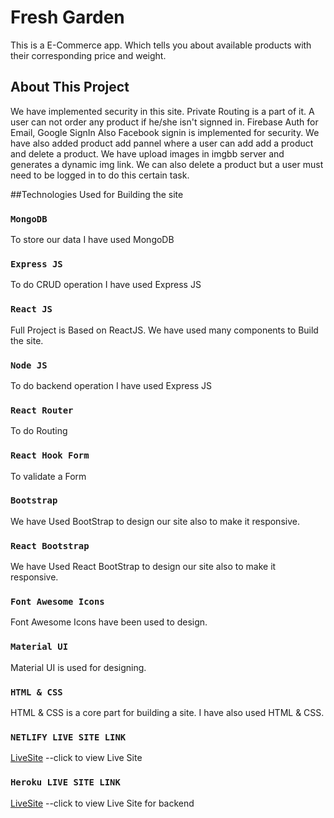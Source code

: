 # Fresh Garden
This is a E-Commerce app. Which tells you about available products with their corresponding price and weight.

<!-- This project was bootstrapped with [Create React App](https://github.com/facebook/create-react-app). -->

## About This Project

We have implemented security in this site. Private Routing is a part of it. A user can not order any product if he/she isn't signned in. Firebase Auth for Email, Google SignIn Also Facebook signin is implemented for security. We have also added product add pannel where a user can add add a product and delete a product. We have upload images in imgbb server and generates a dynamic img link. We can also delete a product but a user must need to be logged in to do this certain task.

##Technologies Used for Building the site


### `MongoDB`

To store our data I have used MongoDB


### `Express JS`

To do CRUD operation I have used Express JS 

### `React JS`

Full Project is Based on ReactJS. We have used many components to Build the site.


### `Node JS`

To do backend operation I have used Express JS 


### `React Router`

To do Routing

### `React Hook Form`

To validate a Form


### `Bootstrap`

We have Used BootStrap to design our site also to make it responsive.

### `React Bootstrap`

We have Used React BootStrap to design our site also to make it responsive.

### `Font Awesome Icons`

Font Awesome Icons have been used to design.

### `Material UI`

Material UI is used for designing.

### `HTML & CSS`

HTML & CSS is a core part for building a site. I have also used HTML & CSS.


### `NETLIFY LIVE SITE LINK`
[LiveSite](https://freshgarden.netlify.app/) --click to view Live Site



### `Heroku LIVE SITE LINK`
[LiveSite](https://cherry-crisp-87098.herokuapp.com) --click to view Live Site for backend

